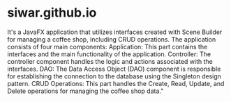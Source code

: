 # siwar.github.io
It's a JavaFX application that utilizes interfaces created with Scene Builder for managing a coffee shop, including CRUD operations.
The application consists of four main components: 
Application: This part contains the interfaces and the main functionality of the application. 
Controller: The controller component handles the logic and actions associated with the interfaces. 
DAO: The Data Access Object (DAO) component is responsible for establishing the connection to the database using the Singleton design pattern. 
CRUD Operations: This part handles the Create, Read, Update, and Delete operations for managing the coffee shop data."
